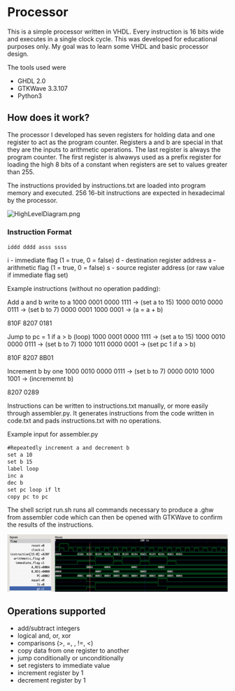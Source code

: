 # Processor

This is a simple processor written in VHDL. Every instruction is 16 bits wide and executes in a single clock cycle. This was developed for educational purposes only. My goal was to learn some VHDL and basic processor design. 

The tools used were 
* GHDL 2.0
* GTKWave 3.3.107
* Python3

## How does it work?

The processor I developed has seven registers for holding data and one register to act as the program counter. Registers a and b are special in that they are the inputs to arithmetic operations. The last register is always the program counter. The first register is alwawys used as a prefix register for loading the high 8 bits of a constant when registers are set to values greater than 255. 

The instructions provided by instructions.txt are loaded into program memory and executed. 256 16-bit instructions are expected in hexadecimal by the processor. 

![HighLevelDiagram.png](HighLevelDiagram.png)

### Instruction Format
```
iddd dddd asss ssss
```
i - immediate flag (1 = true, 0  = false)
d - destination register address
a - arithmetic flag (1 = true, 0  = false)
s - source register address (or raw value if immediate flag set)

Example instructions (without no operation padding):

Add a and b write to a
1000 0001 0000 1111 -> (set a to 15)
1000 0010 0000 0111 -> (set b to 7)
0000 0001 1000 0001 -> (a = a + b)

810F
8207
0181

Jump to pc = 1 if a > b (loop)
1000 0001 0000 1111 -> (set a to 15)
1000 0010 0000 0111 -> (set b to 7)
1000 1011 0000 0001 -> (set pc 1 if a > b)

810F
8207
8B01

Increment b by one
1000 0010 0000 0111 -> (set b to 7)
0000 0010 1000 1001 -> (incrememnt b)

8207
0289


Instructions can be written to instructions.txt manually, or more easily through assembler.py. It generates instructions from the code written in code.txt and pads instructions.txt with no operations.

Example input for assembler.py
```
#Repeatedly increment a and decrement b
set a 10
set b 15
label loop
inc a
dec b
set pc loop if lt
copy pc to pc
```

The shell script run.sh runs all commands necessary to produce a .ghw from assembler code which can then be opened with GTKWave to confirm the results of the instructions.

![ExampleWave.png](ExampleWave.png)

## Operations supported
* add/subtract integers
* logical and, or, xor
* comparisons (>, =, , !=, <)
* copy data from one register to another
* jump conditionally or unconditionally
* set registers to immediate value
* increment register by 1
* decrement register by 1